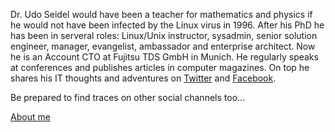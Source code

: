 Dr. Udo Seidel would have been a teacher for mathematics and physics if he would not have been infected by the Linux virus in 1996. After his PhD he has been in serveral roles: Linux/Unix instructor, sysadmin, senior solution engineer, manager, evangelist, ambassador and enterprise architect. Now he is an Account CTO at Fujitsu TDS GmbH in Munich. He regularly speaks at conferences and publishes articles in computer magazines. On top he shares his IT thoughts and adventures on [Twitter](http://twitter.com/useidel) and [Facebook](http://www.facebook.com/udo.seidel.18).

Be prepared to find traces on other social channels too...

[About me](about.md)
